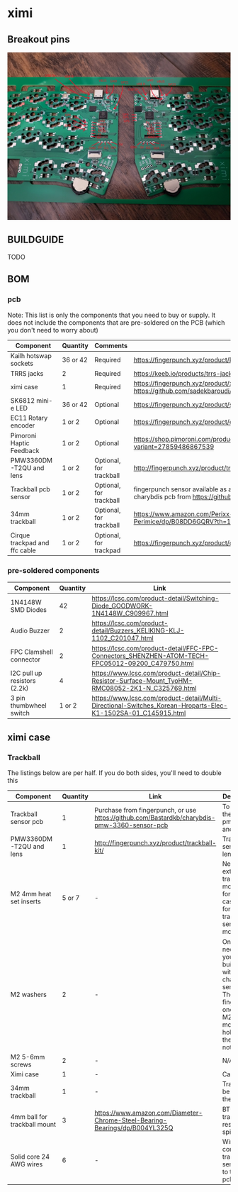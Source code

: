# ximi

## Breakout pins

![Screenshot of ximi pcb with annotated breakout pins](images/ximi_v1_breakout_markup.jpg)

## BUILDGUIDE

TODO

## BOM

### pcb

Note: This list is only the components that you need to buy or supply. It does not include the components that are pre-soldered on the PCB (which you don't need to worry about)

| Component                            | Quantity    | Comments                     | Link         |
| -----------                          | ----------- | ------------                 | ------------ |
| Kailh hotswap sockets                | 36 or 42    | Required                     | https://fingerpunch.xyz/product/kailh-hotswap-sockets/ |
| TRRS jacks                           | 2           | Required                     | https://keeb.io/products/trrs-jack-3-5mm |
| ximi case                            | 1           | Required                     | https://fingerpunch.xyz/product/ximi-3dp-case/ or https://github.com/sadekbaroudi/fingerpunch/tree/master/keyboards/ximi/v1/cases/stl/ |
| SK6812 mini-e LED                    | 36 or 42    | Optional                     | https://fingerpunch.xyz/product/sk6812-mini-e-leds/ |
| EC11 Rotary encoder                  | 1 or 2      | Optional                     | https://fingerpunch.xyz/product/ec11-rotary-encoder/ |
| Pimoroni Haptic Feedback             | 1 or 2      | Optional                     | https://shop.pimoroni.com/products/drv2605l-linear-actuator-haptic-breakout?variant=27859486867539 |
| PMW3360DM-T2QU and lens              | 1 or 2      | Optional, for trackball      | http://fingerpunch.xyz/product/trackball-kit/ - many available on aliexpress as well |
| Trackball pcb sensor                 | 1 or 2      | Optional, for trackball      | fingerpunch sensor available as add on in store, or you can use the open source charybdis pcb from https://github.com/Bastardkb/charybdis-pmw-3360-sensor-pcb |
| 34mm trackball                       | 1 or 2      | Optional, for trackball      | https://www.amazon.com/Perixx-PERIPRO-303GB-Trackball-Replacement-Perimice/dp/B08DD6GQRV?th=1 |
| Cirque trackpad and ffc cable        | 1 or 2      | Optional, for trackpad       | https://fingerpunch.xyz/product/cirque-trackpad-kit/ |

### pre-soldered components

| Component                     | Quantity    | Link         |
| -----------                   | ----------- | ------------ |
| 1N4148W SMD Diodes            | 42          | https://lcsc.com/product-detail/Switching-Diode_GOODWORK-1N4148W_C909967.html |
| Audio Buzzer                  | 2           | https://lcsc.com/product-detail/Buzzers_KELIKING-KLJ-1102_C201047.html |
| FPC Clamshell connector       | 2           | https://lcsc.com/product-detail/FFC-FPC-Connectors_SHENZHEN-ATOM-TECH-FPC05012-09200_C479750.html |
| I2C pull up resistors (2.2k)  | 4           | https://www.lcsc.com/product-detail/Chip-Resistor-Surface-Mount_TyoHM-RMC08052-2K1-N_C325769.html |
| 3 pin thumbwheel switch       | 1 or 2      | https://www.lcsc.com/product-detail/Multi-Directional-Switches_Korean-Hroparts-Elec-K1-1502SA-01_C145915.html |

## ximi case

### Trackball

The listings below are per half. If you do both sides, you'll need to double this

| Component                     | Quantity    | Link         | Description |
| -----------                   | ----------- | ------------ | ----------- |
| Trackball sensor pcb          | 1           | Purchase from fingerpunch, or use https://github.com/Bastardkb/charybdis-pmw-3360-sensor-pcb | To house the pmw3360 and sensor |
| PMW3360DM-T2QU and lens       | 1           | http://fingerpunch.xyz/product/trackball-kit/ | Trackball sensor and lens |
| M2 4mm heat set inserts       | 5 or 7      | - | Need 2 extra for trackball mounting. 5 for the case, and 2 for the trackball sensor mounting |
| M2 washers                    | 2           | - | Only needed if you are building with the charybdis sensor pcb. The fingerpunch ones have M2 mounting holes, so these are not needed. |
| M2 5-6mm screws               | 2           | - | N/A |
| Ximi case                     | 1           | - | Case itself |
| 34mm trackball                | 1           | - | Trackball to be placed in the case |
| 4mm ball for trackball mount  | 3           | https://www.amazon.com/Diameter-Chrome-Steel-Bearing-Bearings/dp/B004YL325Q | BTU for the trackball to rest on and spin |
| Solid core 24 AWG wires       | 6           | - | Wires to connect the trackball sensor pcb to the ximi pcb |
